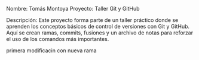 Nombre: Tomás Montoya
Proyecto: Taller Git y GitHub

Descripción:
Este proyecto forma parte de un taller práctico donde se aprenden los conceptos básicos de control de versiones con Git y GitHub. 
Aquí se crean ramas, commits, fusiones y un archivo de notas para reforzar el uso de los comandos más importantes.


primera modificacin con nueva rama